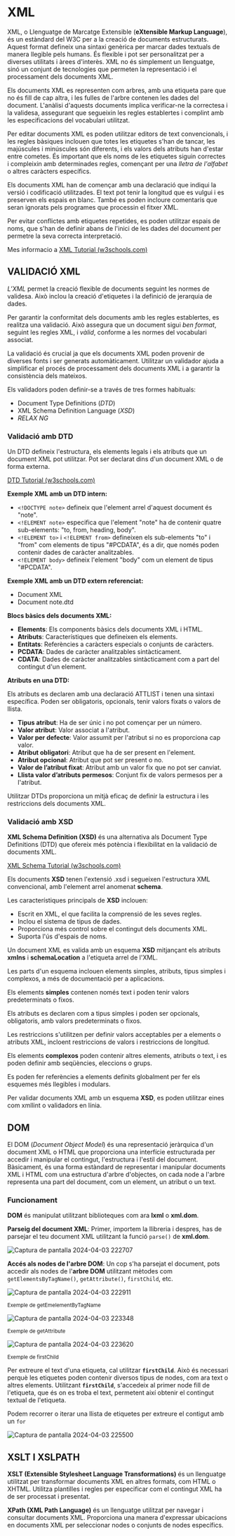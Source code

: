 # XML

XML, o Llenguatge de Marcatge Extensible (**eXtensible Markup Language**), és un estàndard del W3C per a la creació de documents estructurats. Aquest format defineix una sintaxi genèrica per marcar dades textuals de manera llegible pels humans. És flexible i pot ser personalitzat per a diverses utilitats i àrees d'interès. XML no és simplement un llenguatge, sinó un conjunt de tecnologies que permeten la representació i el processament dels documents XML.

Els documents XML es representen com arbres, amb una etiqueta pare que no és fill de cap altra, i les fulles de l'arbre contenen les dades del document. L'anàlisi d'aquests documents implica verificar-ne la correctesa i la validesa, assegurant que segueixin les regles establertes i complint amb les especificacions del vocabulari utilitzat.

Per editar documents XML es poden utilitzar editors de text convencionals, i les regles bàsiques inclouen que totes les etiquetes s'han de tancar, les majúscules i minúscules són diferents, i els valors dels atributs han d'estar entre cometes. És important que els noms de les etiquetes siguin correctes i compleixin amb determinades regles, començant per una *lletra de l'alfabet* o altres caràcters específics.

Els documents XML han de començar amb una declaració que indiqui la versió i codificació utilitzades. El text pot tenir la longitud que es vulgui i es preserven els espais en blanc. També es poden incloure comentaris que seran ignorats pels programes que processin el fitxer XML.

Per evitar conflictes amb etiquetes repetides, es poden utilitzar espais de noms, que s'han de definir abans de l'inici de les dades del document per permetre la seva correcta interpretació.

Mes informacio a [XML Tutorial (w3schools.com)](https://www.w3schools.com/xml/)

## VALIDACIÓ XML

_L’XML_ permet la creació flexible de documents seguint les normes de validesa. Això inclou la creació d'etiquetes i la definició de jerarquia de dades.


Per garantir la conformitat dels documents amb les regles establertes, es realitza una validació. Això assegura que un document sigui _ben format_, seguint les regles XML, i _vàlid_, conforme a les normes del vocabulari associat.

La validació és crucial ja que els documents XML poden provenir de diverses fonts i ser generats automàticament. Utilitzar un validador ajuda a simplificar el procés de processament dels documents XML i a garantir la consistència dels mateixos.

Els validadors poden definir-se a través de tres formes habituals:

- Document Type Definitions (_DTD_)
- XML Schema Definition Language (_XSD_)
- _RELAX NG_

### Validació amb DTD

Un DTD defineix l'estructura, els elements legals i els atributs que un document XML pot utilitzar. Pot ser declarat dins d'un document XML o de forma externa.

[DTD Tutorial (w3schools.com)](https://www.w3schools.com/xml/xml_dtd_intro.asp)

**Exemple XML amb un DTD intern:**

- `<!DOCTYPE note>` defineix que l'element arrel d'aquest document és "note".
- `<!ELEMENT note>` especifica que l'element "note" ha de contenir quatre sub-elements: "to, from, heading, body".
- `<!ELEMENT to>` i `<!ELEMENT from>` defineixen els sub-elements "to" i "from" com elements de tipus "#PCDATA", és a dir, que només poden contenir dades de caràcter analitzables.
- `<!ELEMENT body>` defineix l'element "body" com un element de tipus "#PCDATA".

**Exemple XML amb un DTD extern referenciat:**

- Document XML
- Document note.dtd

**Blocs bàsics dels documents XML:**

- **Elements**: Els components bàsics dels documents XML i HTML.
- **Atributs**: Característiques que defineixen els elements.
- **Entitats**: Referències a caràcters especials o conjunts de caràcters.
- **PCDATA**: Dades de caràcter analitzables sintàcticament.
- **CDATA**: Dades de caràcter analitzables sintàcticament com a part del contingut d'un element.

**Atributs en una DTD:**

Els atributs es declaren amb una declaració ATTLIST i tenen una sintaxi específica. Poden ser obligatoris, opcionals, tenir valors fixats o valors de llista.

- **Tipus atribut**: Ha de ser únic i no pot començar per un número.
- **Valor atribut**: Valor associat a l'atribut.
- **Valor per defecte**: Valor assumit per l'atribut si no es proporciona cap valor.
- **Atribut obligatori**: Atribut que ha de ser present en l'element.
- **Atribut opcional**: Atribut que pot ser present o no.
- **Valor de l’atribut fixat**: Atribut amb un valor fix que no pot ser canviat.
- **Llista valor d’atributs permesos**: Conjunt fix de valors permesos per a l'atribut.

Utilitzar DTDs proporciona un mitjà eficaç de definir la estructura i les restriccions dels documents XML.

### Validació amb XSD

**XML Schema Definition (XSD)** és una alternativa als Document Type Definitions (DTD) que ofereix més potència i flexibilitat en la validació de documents XML.

[XML Schema Tutorial (w3schools.com)](https://www.w3schools.com/xml/schema_intro.asp)

Els documents **XSD** tenen l'extensió .xsd i segueixen l'estructura XML convencional, amb l'element arrel anomenat **schema**.

Les característiques principals de **XSD** inclouen:

- Escrit en XML, el que facilita la comprensió de les seves regles.
- Inclou el sistema de tipus de dades.
- Proporciona més control sobre el contingut dels documents XML.
- Suporta l'ús d'espais de noms.

Un document XML es valida amb un esquema **XSD** mitjançant els atributs **xmlns** i **schemaLocation** a l'etiqueta arrel de l'XML.

Les parts d'un esquema inclouen elements simples, atributs, tipus simples i complexos, a més de documentació per a aplicacions.

Els elements **simples** contenen només text i poden tenir valors predeterminats o fixos.

Els atributs es declaren com a tipus simples i poden ser opcionals, obligatoris, amb valors predeterminats o fixos.

Les restriccions s'utilitzen per definir valors acceptables per a elements o atributs XML, incloent restriccions de valors i restriccions de longitud.

Els elements **complexos** poden contenir altres elements, atributs o text, i es poden definir amb seqüències, eleccions o grups.

Es poden fer referències a elements definits globalment per fer els esquemes més llegibles i modulars.

Per validar documents XML amb un esquema **XSD**, es poden utilitzar eines com xmllint o validadors en línia.

## DOM

El DOM (*Document Object Model*) és una representació jeràrquica d'un document XML o HTML que proporciona una interfície estructurada per accedir i manipular el contingut, l'estructura i l'estil del document. Bàsicament, és una forma estàndard de representar i manipular documents XML i HTML com una estructura d'arbre d'objectes, on cada node a l'arbre representa una part del document, com un element, un atribut o un text.

### Funcionament

**DOM** és manipulat utilitzant biblioteques com ara **lxml** o **xml.dom**.

**Parseig del document XML**: Primer, importem la llibreria i despres, has de parsejar el teu document XML utilitzant la funció `parse()` de **xml.dom**.

![Captura de pantalla 2024-04-03 222707](https://github.com/jgonzalezs2024/xml-python/assets/165821294/b776c683-cfc2-4121-8b72-7a8bd0462105)

**Accés als nodes de l'arbre DOM**: Un cop s'ha parsejat el document, pots accedir als nodes de l'**arbre DOM** utilitzant mètodes com `getElementsByTagName()`, `getAttribute()`, `firstChild`, etc.

![Captura de pantalla 2024-04-03 222911](https://github.com/jgonzalezs2024/xml-python/assets/165821294/2c99b749-6709-470c-ac41-e8de1327a675)

<sub>Exemple de getEmelementByTagName</sub>


![Captura de pantalla 2024-04-03 223348](https://github.com/jgonzalezs2024/xml-python/assets/165821294/3dac0453-a518-472c-aaa7-f63fe6484c14)

<sub>Exemple de getAttribute</sub>


![Captura de pantalla 2024-04-03 223620](https://github.com/jgonzalezs2024/xml-python/assets/165821294/7ed6e6cb-7c8d-4b55-be49-b14182a0d870)

<sub>Exemple de firstChild</sub>


Per extreure el text d'una etiqueta, cal utilitzar **`firstChild`**. Això és necessari perquè les etiquetes poden contenir diversos tipus de nodes, com ara text o altres elements. Utilitzant **`firstChild`**, s'accedeix al primer node fill de l'etiqueta, que és on es troba el text, permetent així obtenir el contingut textual de l'etiqueta.

Podem recorrer o iterar una llista de etiquetes per extreure el contigut amb un `for`

![Captura de pantalla 2024-04-03 225500](https://github.com/jgonzalezs2024/xml-python/assets/165821294/57068f1a-ed00-4b7e-8cd6-6e30e405ccd7)

## XSLT I XSLPATH

**XSLT (Extensible Stylesheet Language Transformations)** és un llenguatge utilitzat per transformar documents XML en altres formats, com HTML o XHTML. Utilitza plantilles i regles per especificar com el contingut XML ha de ser processat i presentat.

**XPath (XML Path Language)** és un llenguatge utilitzat per navegar i consultar documents XML. Proporciona una manera d'expressar ubicacions en documents XML per seleccionar nodes o conjunts de nodes específics.

